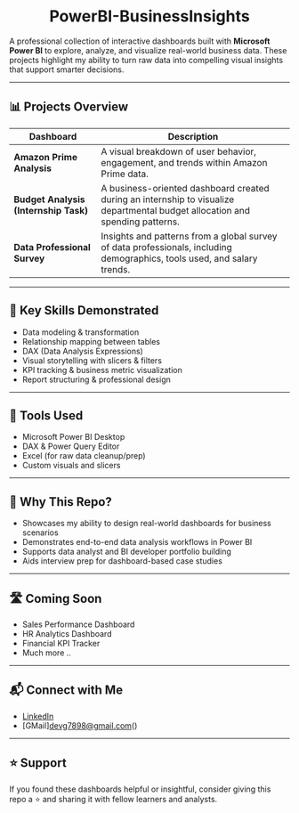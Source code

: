 <h1 align="center">PowerBI-BusinessInsights</h1>

A professional collection of interactive dashboards built with **Microsoft Power BI** to explore, analyze, and visualize real-world business data. These projects highlight my ability to turn raw data into compelling visual insights that support smarter decisions.

---

## 📊 Projects Overview

| Dashboard | Description |
|-----------|-------------|
| **Amazon Prime Analysis** | A visual breakdown of user behavior, engagement, and trends within Amazon Prime data. |
| **Budget Analysis (Internship Task)** | A business-oriented dashboard created during an internship to visualize departmental budget allocation and spending patterns. |
| **Data Professional Survey** | Insights and patterns from a global survey of data professionals, including demographics, tools used, and salary trends. |

---

## 💼 Key Skills Demonstrated

- Data modeling & transformation
- Relationship mapping between tables
- DAX (Data Analysis Expressions)
- Visual storytelling with slicers & filters
- KPI tracking & business metric visualization
- Report structuring & professional design

---

## 🧰 Tools Used

- Microsoft Power BI Desktop  
- DAX & Power Query Editor  
- Excel (for raw data cleanup/prep)  
- Custom visuals and slicers

---

## 🎯 Why This Repo?

- Showcases my ability to design real-world dashboards for business scenarios  
- Demonstrates end-to-end data analysis workflows in Power BI  
- Supports data analyst and BI developer portfolio building  
- Aids interview prep for dashboard-based case studies

---

## 🛣️ Coming Soon

- Sales Performance Dashboard  
- HR Analytics Dashboard  
- Financial KPI Tracker
- Much more ..

---

## 📬 Connect with Me

- [LinkedIn](https://www.linkedin.com/in/your-profile)  
- [GMail]devg7898@gmail.com()

---

## ⭐️ Support

If you found these dashboards helpful or insightful, consider giving this repo a ⭐ and sharing it with fellow learners and analysts.
